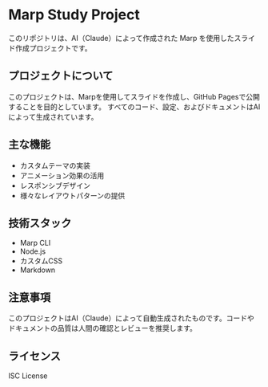 # Marp Study Project

このリポジトリは、AI（Claude）によって作成された Marp を使用したスライド作成プロジェクトです。

## プロジェクトについて

このプロジェクトは、Marpを使用してスライドを作成し、GitHub Pagesで公開することを目的としています。
すべてのコード、設定、およびドキュメントはAIによって生成されています。

## 主な機能

- カスタムテーマの実装
- アニメーション効果の活用
- レスポンシブデザイン
- 様々なレイアウトパターンの提供

## 技術スタック

- Marp CLI
- Node.js
- カスタムCSS
- Markdown

## 注意事項

このプロジェクトはAI（Claude）によって自動生成されたものです。コードやドキュメントの品質は人間の確認とレビューを推奨します。

## ライセンス

ISC License
